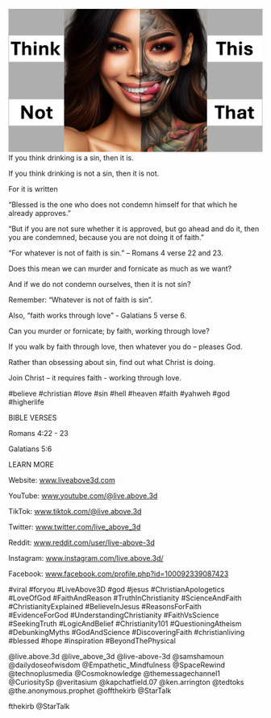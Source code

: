 ![Video cover image](./cover.jpg)
If you think drinking is a sin, then it is.

If you think drinking is not a sin, then it is not.

For it is written

“Blessed is the one who does not condemn himself for that which he already approves.”

“But if you are not sure whether it is approved, but go ahead and do it, then you are condemned, because you are not doing it of faith.” 

“For whatever is not of faith is sin.” – Romans 4 verse 22 and 23.

Does this mean we can murder and fornicate as much as we want? 

And if we do not condemn ourselves, then it is not sin?

Remember: “Whatever is not of faith is sin”.

Also, “faith works through love” - Galatians 5 verse 6.

Can you murder or fornicate; by faith, working through love?

If you walk by faith through love, then whatever you do – pleases God.

Rather than obsessing about sin, find out what Christ is doing.

Join Christ – it requires faith - working through love. 

#believe #christian #love #sin #hell #heaven #faith #yahweh #god #higherlife


BIBLE VERSES

Romans 4:22 - 23

Galatians 5:6


LEARN MORE

Website: www.liveabove3d.com

YouTube: www.youtube.com/@live.above.3d

TikTok: www.tiktok.com/@live.above.3d

Twitter: www.twitter.com/live_above_3d

Reddit: www.reddit.com/user/live-above-3d

Instagram: www.instagram.com/live.above.3d/

Facebook: www.facebook.com/profile.php?id=100092339087423

#viral #foryou #LiveAbove3D #god #jesus #ChristianApologetics #LoveOfGod #FaithAndReason #TruthInChristianity #ScienceAndFaith #ChristianityExplained #BelieveInJesus #ReasonsForFaith #EvidenceForGod #UnderstandingChristianity #FaithVsScience #SeekingTruth #LogicAndBelief #Christianity101 #QuestioningAtheism #DebunkingMyths #GodAndScience #DiscoveringFaith #christianliving #blessed #hope #inspiration #BeyondThePhysical

@live.above.3d @live_above_3d @live-above-3d @samshamoun @dailydoseofwisdom @Empathetic_Mindfulness @SpaceRewind @technoplusmedia @Cosmoknowledge @themessagechannel1 @CuriositySp @veritasium @kapchatfield.07 @ken.arrington @tedtoks @the.anonymous.prophet @offthekirb @StarTalk



fthekirb @StarTalk



